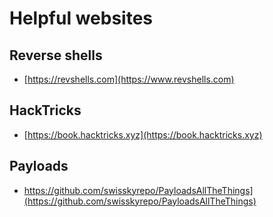 # Helpful websites
## Reverse shells
* [https://revshells.com](https://www.revshells.com)

## HackTricks
* [https://book.hacktricks.xyz](https://book.hacktricks.xyz)

## Payloads
* https://github.com/swisskyrepo/PayloadsAllTheThings](https://github.com/swisskyrepo/PayloadsAllTheThings)
